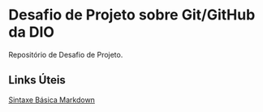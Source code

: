 # Desafio de Projeto sobre Git/GitHub da DIO
Repositório de Desafio de Projeto.


## **Links Úteis**
[Sintaxe Básica Markdown](https://www.markdownguide.org/basic-syntax/)
